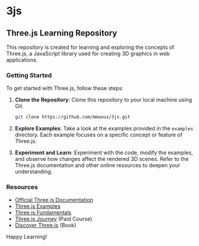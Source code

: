 # 3js
## Three.js Learning Repository

This repository is created for learning and exploring the concepts of Three.js, a JavaScript library used for creating 3D graphics in web applications.

### Getting Started

To get started with Three.js, follow these steps:

1. **Clone the Repository**: Clone this repository to your local machine using Git.

   ```bash
   git clone https://github.com/mmaous/3js.git
   ```

2. **Explore Examples**: Take a look at the examples provided in the `examples` directory. Each example focuses on a specific concept or feature of Three.js.

3. **Experiment and Learn**: Experiment with the code, modify the examples, and observe how changes affect the rendered 3D scenes. Refer to the Three.js documentation and other online resources to deepen your understanding.

### Resources

- [Official Three.js Documentation](https://threejs.org/docs/)
- [Three.js Examples](https://threejs.org/examples/)
- [Three.js Fundamentals](https://threejs.org/manual/)
- [Three.js Journey](https://threejs-journey.com/) (Paid Course)
- [Discover Three.js](https://discoverthreejs.com/) (Book)

Happy Learning!